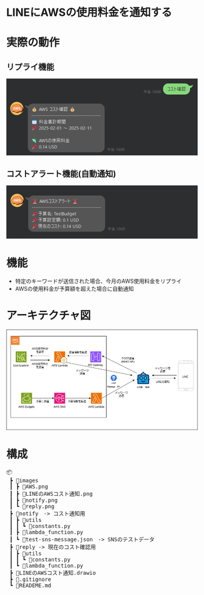 # LINEにAWSの使用料金を通知する

# 実際の動作

## リプライ機能
![リプライ機能](./images/reply.png)

## コストアラート機能(自動通知)
![リプライ機能](./images/notify.png)


# 機能
- 特定のキーワードが送信された場合、今月のAWS使用料金をリプライ
- AWSの使用料金が予算額を超えた場合に自動通知

# アーキテクチャ図
![アーキテクチャ図](./images/LINEのAWSコスト通知.png)

# 構成

<pre>
📦
 ┣ 📂images
 ┃ ┣ 📜AWS.png
 ┃ ┣ 📜LINEのAWSコスト通知.png
 ┃ ┣ 📜notify.png
 ┃ ┗ 📜reply.png
 ┣ 📂notify　-> コスト通知用
 ┃ ┣ 📂utils
 ┃ ┃ ┗ 📜constants.py
 ┃ ┣ 📜lambda_function.py
 ┃ ┗ 📜test-sns-message.json　-> SNSのテストデータ
 ┣ 📂reply -> 現在のコスト確認用
 ┃ ┣ 📂utils
 ┃ ┃ ┗ 📜constants.py
 ┃ ┗ 📜lambda_function.py
 ┣ 📜LINEのAWSコスト通知.drawio
 ┣ 📜.gitignore
 ┗ 📜READEME.md
</pre>

